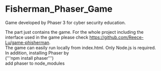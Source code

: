 # Fisherman_Phaser_Game
Game developed by Phaser 3 for cyber security education.

The part just contains the game. For the whole project including the interface used in the game please check https://github.com/Reece-Lu/game-phisherman.  
The game can easily run locally from index.html. Only Node.js is required.  
In addition, installing Phaser by   
('''npm install phaser''')    
add phaser to node_modules
